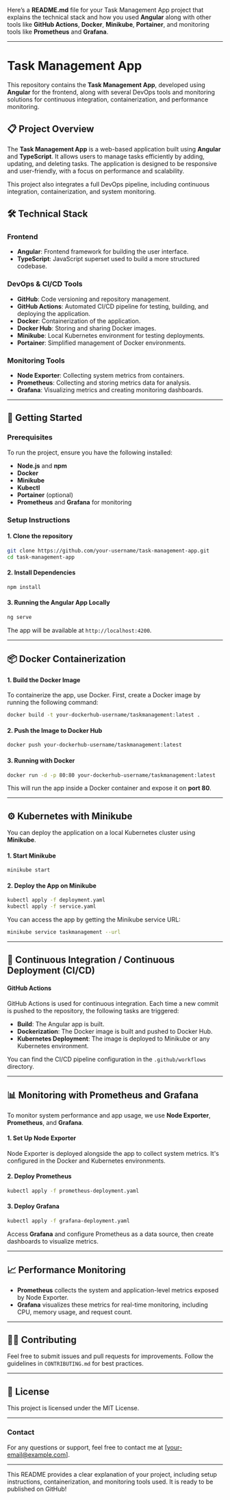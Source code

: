 Here’s a **README.md** file for your Task Management App project that explains the technical stack and how you used **Angular** along with other tools like **GitHub Actions**, **Docker**, **Minikube**, **Portainer**, and monitoring tools like **Prometheus** and **Grafana**.

---

# Task Management App

This repository contains the **Task Management App**, developed using **Angular** for the frontend, along with several DevOps tools and monitoring solutions for continuous integration, containerization, and performance monitoring.

## 📋 Project Overview

The **Task Management App** is a web-based application built using **Angular** and **TypeScript**. It allows users to manage tasks efficiently by adding, updating, and deleting tasks. The application is designed to be responsive and user-friendly, with a focus on performance and scalability.

This project also integrates a full DevOps pipeline, including continuous integration, containerization, and system monitoring.

## 🛠️ Technical Stack

### **Frontend**
- **Angular**: Frontend framework for building the user interface.
- **TypeScript**: JavaScript superset used to build a more structured codebase.

### **DevOps & CI/CD Tools**
- **GitHub**: Code versioning and repository management.
- **GitHub Actions**: Automated CI/CD pipeline for testing, building, and deploying the application.
- **Docker**: Containerization of the application.
- **Docker Hub**: Storing and sharing Docker images.
- **Minikube**: Local Kubernetes environment for testing deployments.
- **Portainer**: Simplified management of Docker environments.
  
### **Monitoring Tools**
- **Node Exporter**: Collecting system metrics from containers.
- **Prometheus**: Collecting and storing metrics data for analysis.
- **Grafana**: Visualizing metrics and creating monitoring dashboards.

---

## 🚀 Getting Started

### Prerequisites
To run the project, ensure you have the following installed:
- **Node.js** and **npm**
- **Docker**
- **Minikube**
- **Kubectl**
- **Portainer** (optional)
- **Prometheus** and **Grafana** for monitoring

### Setup Instructions

#### 1. Clone the repository

```bash
git clone https://github.com/your-username/task-management-app.git
cd task-management-app
```

#### 2. Install Dependencies

```bash
npm install
```

#### 3. Running the Angular App Locally

```bash
ng serve
```

The app will be available at `http://localhost:4200`.

---

## 📦 Docker Containerization

#### 1. Build the Docker Image
To containerize the app, use Docker. First, create a Docker image by running the following command:

```bash
docker build -t your-dockerhub-username/taskmanagement:latest .
```

#### 2. Push the Image to Docker Hub

```bash
docker push your-dockerhub-username/taskmanagement:latest
```

#### 3. Running with Docker

```bash
docker run -d -p 80:80 your-dockerhub-username/taskmanagement:latest
```

This will run the app inside a Docker container and expose it on **port 80**.

---

## ⚙️ Kubernetes with Minikube

You can deploy the application on a local Kubernetes cluster using **Minikube**.

#### 1. Start Minikube

```bash
minikube start
```

#### 2. Deploy the App on Minikube

```bash
kubectl apply -f deployment.yaml
kubectl apply -f service.yaml
```

You can access the app by getting the Minikube service URL:

```bash
minikube service taskmanagement --url
```

---

## 🔄 Continuous Integration / Continuous Deployment (CI/CD)

#### **GitHub Actions**

GitHub Actions is used for continuous integration. Each time a new commit is pushed to the repository, the following tasks are triggered:
- **Build**: The Angular app is built.
- **Dockerization**: The Docker image is built and pushed to Docker Hub.
- **Kubernetes Deployment**: The image is deployed to Minikube or any Kubernetes environment.

You can find the CI/CD pipeline configuration in the `.github/workflows` directory.

---

## 📊 Monitoring with Prometheus and Grafana

To monitor system performance and app usage, we use **Node Exporter**, **Prometheus**, and **Grafana**.

#### 1. Set Up Node Exporter
Node Exporter is deployed alongside the app to collect system metrics. It's configured in the Docker and Kubernetes environments.

#### 2. Deploy Prometheus

```bash
kubectl apply -f prometheus-deployment.yaml
```

#### 3. Deploy Grafana

```bash
kubectl apply -f grafana-deployment.yaml
```

Access **Grafana** and configure Prometheus as a data source, then create dashboards to visualize metrics.

---

## 📈 Performance Monitoring

- **Prometheus** collects the system and application-level metrics exposed by Node Exporter.
- **Grafana** visualizes these metrics for real-time monitoring, including CPU, memory usage, and request count.

---

## 👨‍💻 Contributing

Feel free to submit issues and pull requests for improvements. Follow the guidelines in `CONTRIBUTING.md` for best practices.

---

## 📜 License

This project is licensed under the MIT License.

---

### Contact

For any questions or support, feel free to contact me at [your-email@example.com].

---

This README provides a clear explanation of your project, including setup instructions, containerization, and monitoring tools used. It is ready to be published on GitHub!
